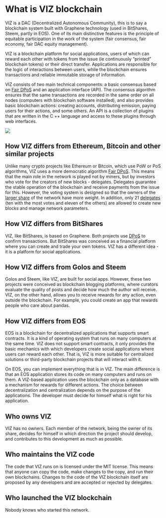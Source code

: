 # What is VIZ blockchain

VIZ is a DAC (Decentralized Autonomous Community), this is to say a blockchain system built with Graphene technology (used in BitShares, Steem, partly in EOS). One of its main distinctive features is the principle of equitable participation in the work of the system (fair consensus, fair economy, fair DAC equity management).

VIZ is a blockchain platform for social applications, users of which can reward each other with tokens from the issue (ie continuously “printed” blockchain tokens) or their direct transfer. Applications are responsible for the logic of interactions between users, while the blockchain ensures transactions and reliable immutable storage of information.

VIZ consists of two main technical components: a basic consensus based on [Fair DPoS](./glossary.md#fair-dpos) and an application interface (API). The consensus algorithm ensures that the same transactions are recorded in the same order on all nodes (computers with blockchain software installed), and also provides basic blockchain actions: creating accounts, distributing emission, paying users for their actions, and some others. An API is a collection of plugins that are written in the C ++ language and access to these plugins through web interfaces.

![](./img/viz_architecture.png)

## How VIZ differs from Ethereum, Bitcoin and other similar projects

Unlike many crypto projects like Ethereum or Bitcoin, which use PoW or PoS algorithms, VIZ uses a more democratic algorithm [Fair DPoS](./glossary.md#fair-dpos). This means that the main role in the network is played not by miners, but by investors who vote for the creators of new blocks - delegates. Delegates guarantee the stable operation of the blockchain and receive payments from the issue for this. However, the voting system is designed so that the owners of the [larger share](./glossary.md#share-token) of the network have more weight. In addition, only 21 [delegates](./glossary#witnesses) (ten with the most votes and eleven of the others) are allowed to create new blocks and manage network parameters.

## How VIZ differs from BitShares

VIZ, like BitShares, is based on Graphene. Both projects use [DPoS](./glossary.md#dpos) to confirm transactions. But BitShares was conceived as a financial platform where you can create and trade your own tokens. VIZ has a different idea - it is a platform for social applications.

## How VIZ differs from Golos and Steem

Golos and Steem, like VIZ, are built for social apps. However, these two projects were conceived as blockchain blogging platforms, where curators evaluate the quality of posts and decide how much the author will receive. VIZ, on the other hand, allows you to receive rewards for any action, even outside the blockchain. For example, you could create an app that rewards people who care about pandas.

## How VIZ differs from EOS

EOS is a blockchain for decentralized applications that supports smart contracts. It is a kind of operating system that runs on many computers at the same time. VIZ does not support smart contracts, it only provides the basic mechanics with which developers create social applications where users can reward each other. That is, VIZ is more suitable for centralized solutions or third-party blockchain projects that will interact with it.

On EOS, you can implement everything that is in VIZ. The main difference is that an EOS application stores its code on many computers and runs on them. A VIZ-based application uses the blockchain only as a database with a mechanism for rewards for different actions. The choice between decentralization and centralization depends on the purpose of the applications. The developer must decide for himself what is right for his application.

## Who owns VIZ

VIZ has no owners. Each member of the network, being the owner of its share, decides for himself in which direction the project should develop, and contributes to this development as much as possible.

## Who maintains the VIZ code

The code that VIZ runs on is licensed under the MIT license. This means that anyone can copy the code, make changes to the copy, and run their own blockchains. Changes to the code of the VIZ blockchain itself are proposed by any developers and are accepted or rejected by delegates.

## Who launched the VIZ blockchain

Nobody knows who started this network.